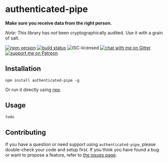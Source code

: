 # authenticated-pipe

**Make sure you receive data from the right person.**

*Note:* This library has *not* been cryptographically audited. Use it with a grain of salt.

[![npm version](https://img.shields.io/npm/v/authenticated-pipe.svg)](https://www.npmjs.com/package/authenticated-pipe)
[![build status](https://api.travis-ci.org/derhuerst/authenticated-pipe.svg?branch=master)](https://travis-ci.org/derhuerst/authenticated-pipe)
![ISC-licensed](https://img.shields.io/github/license/derhuerst/authenticated-pipe.svg)
[![chat with me on Gitter](https://img.shields.io/badge/chat%20with%20me-on%20gitter-512e92.svg)](https://gitter.im/derhuerst)
[![support me on Patreon](https://img.shields.io/badge/support%20me-on%20patreon-fa7664.svg)](https://patreon.com/derhuerst)


## Installation

```shell
npm install authenticated-pipe -g
```

Or run it directly using [npx](https://npmjs.com/package/npx).


## Usage

```js
todo
```


## Contributing

If you have a question or need support using `authenticated-pipe`, please double-check your code and setup first. If you think you have found a bug or want to propose a feature, refer to [the issues page](https://github.com/derhuerst/authenticated-pipe/issues).
